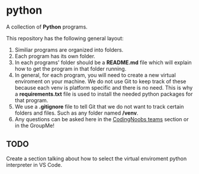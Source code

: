 # python
A collection of **Python** programs.

This repository has the following general layout:

1) Similiar programs are organized into folders.
2) Each program has its own folder.
3) In each programs' folder should be a **README.md** file which will explain how to get the program in that folder running.
4) In general, for each program, you will need to create a new virtual enviroment on your machine. We do not use Git to keep track of these because each venv is platform specific and there is no need. This is why a **requirements.txt** file is used to install the needed python packages for that program.
5) We use a **.gitignore** file to tell Git that we do not want to track certain folders and files. Such as any folder named **/venv**. 
6) Any questions can be asked here in the [CodingNoobs teams](https://github.com/orgs/CodingNoobs/teams/coding-sqaud) section or in the GroupMe!

## TODO
Create a section talking about how to select the virtual enviroment python interpreter in VS Code.